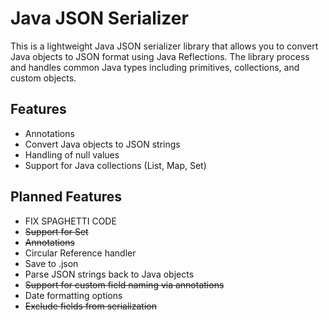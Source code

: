 # Java JSON Serializer
This is a lightweight Java JSON serializer library that allows you to convert Java objects to JSON format using Java Reflections. The library process and handles common Java types including primitives, collections, and custom objects.

## Features
* Annotations
* Convert Java objects to JSON strings
* Handling of null values
* Support for Java collections (List, Map, Set)

## Planned Features
* FIX SPAGHETTI CODE
* ~~Support for Set~~
* ~~Annotations~~
* Circular Reference handler
* Save to .json
* Parse JSON strings back to Java objects
* ~~Support for custom field naming via annotations~~
* Date formatting options
* ~~Exclude fields from serialization~~